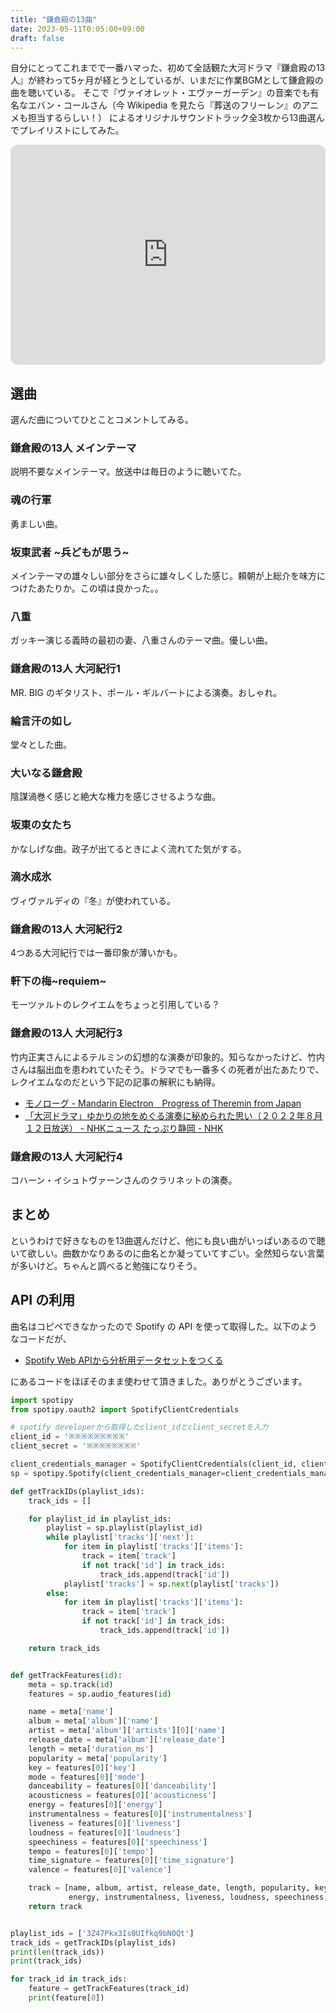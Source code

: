 ```yaml
---
title: "鎌倉殿の13曲"
date: 2023-05-11T0:05:00+09:00
draft: false
---
```


自分にとってこれまでで一番ハマった、初めて全話観た大河ドラマ『鎌倉殿の13人』が終わって5ヶ月が経とうとしているが、いまだに作業BGMとして鎌倉殿の曲を聴いている。
そこで『ヴァイオレット・エヴァーガーデン』の音楽でも有名なエバン・コールさん（今 Wikipedia を見たら『葬送のフリーレン』のアニメも担当するらしい！） によるオリジナルサウンドトラック全3枚から13曲選んでプレイリストにしてみた。

<iframe style="border-radius:12px" src="https://open.spotify.com/embed/playlist/3Z47Pkx3Is0UIfkq9bN0Qt?utm_source=generator&theme=0" width="100%" height="352" frameBorder="0" allowfullscreen="" allow="autoplay; clipboard-write; encrypted-media; fullscreen; picture-in-picture" loading="lazy"></iframe>

## 選曲

選んだ曲についてひとことコメントしてみる。

### 鎌倉殿の13人 メインテーマ

説明不要なメインテーマ。放送中は毎日のように聴いてた。

### 魂の行軍

勇ましい曲。

### 坂東武者 \~兵どもが思う\~

メインテーマの雄々しい部分をさらに雄々しくした感じ。頼朝が上総介を味方につけたあたりか。この頃は良かった。。

### 八重

ガッキー演じる義時の最初の妻、八重さんのテーマ曲。優しい曲。

### 鎌倉殿の13人 大河紀行1

MR. BIG のギタリスト、ポール・ギルバートによる演奏。おしゃれ。

### 綸言汗の如し

堂々とした曲。

### 大いなる鎌倉殿

陰謀渦巻く感じと絶大な権力を感じさせるような曲。

### 坂東の女たち

かなしげな曲。政子が出てるときによく流れてた気がする。

### 滴水成氷

ヴィヴァルディの『冬』が使われている。

### 鎌倉殿の13人 大河紀行2

4つある大河紀行では一番印象が薄いかも。

### 軒下の梅\~requiem\~

モーツァルトのレクイエムをちょっと引用している？

### 鎌倉殿の13人 大河紀行3

竹内正実さんによるテルミンの幻想的な演奏が印象的。知らなかったけど、竹内さんは脳出血を患われていたそう。ドラマでも一番多くの死者が出たあたりで、レクイエムなのだという下記の記事の解釈にも納得。

- [モノローグ - Mandarin Electron　Progress of Theremin from Japan](https://www.mandarinelectron.com/masami-takeuchi/monologue-and-interview/)
- [「大河ドラマ」ゆかりの地をめぐる演奏に秘められた思い（２０２２年８月１２日放送） - NHKニュース たっぷり静岡 - NHK](https://www.nhk.jp/p/ts/5MN78XKQYX/blog/bl/pE02pD9eDo/bp/pN2WZwKz4A/)

### 鎌倉殿の13人 大河紀行4

コハーン・イシュトヴァーンさんのクラリネットの演奏。

## まとめ

というわけで好きなものを13曲選んだけど、他にも良い曲がいっぱいあるので聴いて欲しい。曲数かなりあるのに曲名とか凝っていてすごい。全然知らない言葉が多いけど。ちゃんと調べると勉強になりそう。

## API の利用

曲名はコピペできなかったので Spotify の API を使って取得した。以下のようなコードだが、

- [Spotify Web APIから分析用データセットをつくる](https://zenn.dev/yuriponx/articles/ccb87e276dc361)

にあるコードをほぼそのまま使わせて頂きました。ありがとうございます。

```python
import spotipy
from spotipy.oauth2 import SpotifyClientCredentials

# spotify developerから取得したclient_idとclient_secretを入力
client_id = '※※※※※※※※※'
client_secret = '※※※※※※※※'

client_credentials_manager = SpotifyClientCredentials(client_id, client_secret)
sp = spotipy.Spotify(client_credentials_manager=client_credentials_manager)

def getTrackIDs(playlist_ids):
    track_ids = []

    for playlist_id in playlist_ids:
        playlist = sp.playlist(playlist_id)
        while playlist['tracks']['next']:
            for item in playlist['tracks']['items']:
                track = item['track']
                if not track['id'] in track_ids:
                    track_ids.append(track['id'])
            playlist['tracks'] = sp.next(playlist['tracks'])
        else:
            for item in playlist['tracks']['items']:
                track = item['track']
                if not track['id'] in track_ids:
                    track_ids.append(track['id'])

    return track_ids


def getTrackFeatures(id):
    meta = sp.track(id)
    features = sp.audio_features(id)

    name = meta['name']
    album = meta['album']['name']
    artist = meta['album']['artists'][0]['name']
    release_date = meta['album']['release_date']
    length = meta['duration_ms']
    popularity = meta['popularity']
    key = features[0]['key']
    mode = features[0]['mode']
    danceability = features[0]['danceability']
    acousticness = features[0]['acousticness']
    energy = features[0]['energy']
    instrumentalness = features[0]['instrumentalness']
    liveness = features[0]['liveness']
    loudness = features[0]['loudness']
    speechiness = features[0]['speechiness']
    tempo = features[0]['tempo']
    time_signature = features[0]['time_signature']
    valence = features[0]['valence']

    track = [name, album, artist, release_date, length, popularity, key, mode, danceability, acousticness,
             energy, instrumentalness, liveness, loudness, speechiness, tempo, time_signature, valence]
    return track


playlist_ids = ['3Z47Pkx3Is0UIfkq9bN0Qt']
track_ids = getTrackIDs(playlist_ids)
print(len(track_ids))
print(track_ids)

for track_id in track_ids:
    feature = getTrackFeatures(track_id)
    print(feature[0])
```
